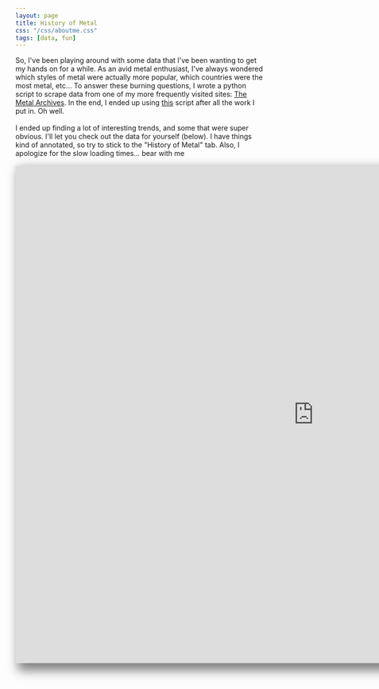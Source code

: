```yaml
---
layout: page
title: History of Metal
css: "/css/aboutme.css"
tags: [data, fun]
---
```


<body>
So, I've been playing around with some data that I've been wanting to get my hands on for a while. As an avid metal enthusiast, I've always wondered which styles of metal were actually more popular, which countries were the most metal, etc... To answer these burning questions, I wrote a python script to scrape data from one of my more frequently visited sites: <a href= "https://www.metal-archives.com/">The Metal Archives</a>. In the end, I ended up using <a href= "https://github.com/MiguelSR/metal-scraper">this</a> script after all the work I put in. Oh well. 
<br>
<br>
I ended up finding a lot of interesting trends, and some that were super obvious. I'll let you check out the data for yourself (below). I have things kind of annotated, so try to stick to the "History of Metal" tab. Also, I apologize for the slow loading times... bear with me
<br>
<br>
</body>
<iframe src="https://public.tableau.com/profile/nick.testa#!/vizhome/MetalData/HistoryofMetalpart1?embed=y&:display_count=no&:show" VizHome=no" style="width:1200px; height:1000px; box-shadow:10px 10px 20px 5px gray; border-style:hidden; text-align: center " scrolling="no"></iframe>  
 
 <br>
 <br>
 <br>
